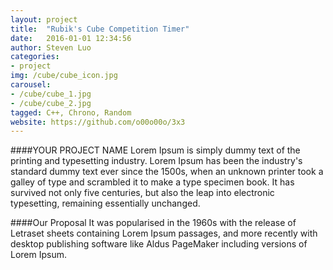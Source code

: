 ```yaml
---
layout: project
title:  "Rubik's Cube Competition Timer"
date:   2016-01-01 12:34:56
author: Steven Luo
categories:
- project
img: /cube/cube_icon.jpg
carousel:
- /cube/cube_1.jpg
- /cube/cube_2.jpg
tagged: C++, Chrono, Random
website: https://github.com/o00o00o/3x3
---
```

####YOUR PROJECT NAME
Lorem Ipsum is simply dummy text of the printing and typesetting industry. Lorem Ipsum has been the industry's standard dummy text ever since the 1500s, when an unknown printer took a galley of type and scrambled it to make a type specimen book. It has survived not only five centuries, but also the leap into electronic typesetting, remaining essentially unchanged.

####Our Proposal
It was popularised in the 1960s with the release of Letraset sheets containing Lorem Ipsum passages, and more recently with desktop publishing software like Aldus PageMaker including versions of Lorem Ipsum.
